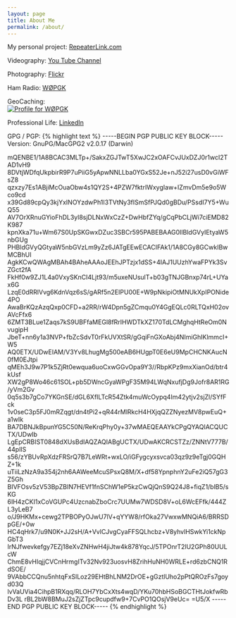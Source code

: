 ```yaml
---
layout: page
title: About Me
permalink: /about/
---
```


My personal project:
[RepeaterLink.com](http://www.repeaterlink.com)

Videography:
[You Tube Channel](https://www.youtube.com/user/pkringle/)

Photography:
[Flickr](https://www.flickr.com/photos/peterkringle)

Ham Radio:
[WØPGK](http://www.qrz.com/db/w0pgk)

GeoCaching:<BR>
<a href="http://www.geocaching.com/profile/?guid=8ac29c92-25fc-431a-b2ac-51fbe9d26ca9" target="_blank"><img src="http://img.geocaching.com/stats/img.aspx?txt=Let's+Go+Geocaching!&uid=8ac29c92-25fc-431a-b2ac-51fbe9d26ca9&bg=1" alt="Profile for WØPGK" /></a>

Professional Life:
[LinkedIn](https://www.linkedin.com/pub/peter-kringle/)


GPG / PGP:
{% highlight text %}
-----BEGIN PGP PUBLIC KEY BLOCK-----
Version: GnuPG/MacGPG2 v2.0.17 (Darwin)

mQENBE1/1A8BCAC3MLTp+/SakxZGJTwT5XwJC2xOAFCvJUxDZJ0r1wcI2TAD1vH9
8DVtjWDfqUkpbirR9P7uPiiG5yApwNNLLba0YGxS52Je+nJ52i27usD0vGiWFsZ8
qzxzy7Es1ABjiMcOuaObw4s1QY2S+4PZW7fktrIWxygIaw+IZmvDm5e9o5Wco9cd
x39Gd89cpQy3kjYxINOYzdwPh1I3TVtNy3fISmSfPJQd0gBDu/PSsdI7Y5+WuQ55
AV7OrXRnuGYioFhDL3yl8sjDLNxWxCzZ+DwHbfZYq/gCqPbCLjWi7ciEMD82K987
kpnXka71u+Wm67S0UpSKGwxDZuc3SBCr595PABEBAAG0IlBldGVyIEtyaW5nbGUg
PHBldGVyQGtyaW5nbGVzLm9yZz6JATgEEwECACIFAk1/1A8CGy8GCwkIBwMCBhUI
AgkKCwQWAgMBAh4BAheAAAoJEEhJPTzjx1dSS+4IAJ1UUzhYwaFPYk3SvZGct2fA
FkHf0w9ZJ1L4a0VxySKnCI4Ljt93/m5uxeNUsulT+b03gTNJGBnxp74rL+UYax6G
LzqE0dRRlVvg6KdnVqz6sS/gARf5n2EIPU00E+W9pNkipiOtMNUkXpIPONide4PO
AwaBrKQzAzqQxp0CFD+a2RR/rW4Dpn5gZCmqu0Y4GgEQLc0RLTQxH02ovAVcFfx6
6ZMT3BLue1Zaqs7kS9UBFfaMEGl8fRrIHWDTkXZ170TdLCMghqHtReOm0NvugipH
JbeT+nn6y1a3NVP+fbZcSdvT0rFkUVXtSR/gGqiFnGXoAbj4NImiGhIKlmmcI+W5
AQ0ETX/UDwEIAM/V3Yv8LhugMg500eAB6HUgpT0E6eU9MpCHCNKAucN0fM0EJtpi
qMEh3J9w7P1k5ZjRt0ewqua6uoCxwGGvOpa9Y3//RbpKPz9mxXianOd/btr4kUsf
XW2gP8Wo46c61SOL+pb5DWncGyaWPgF35M94LWqNxufjDg9Jofr8AR1RG/yVm2Gv
0q5s3b7gCo7YKGnSE/dGL6XfILTcR54Ztk4muWcOypq4Im42ytjv2sjZl/SYfFck
1v0seC3p5FJ0mRZqgt/dn4tPi2+qR44rMlRkcH4HXjqQZZNyezMV8pwEuQ+a1wIk
BA7DBNJkBpunYG5C50N/ReKrqPhy0y+37wMAEQEAAYkCPgQYAQIACQUCTX/UDwIb
LgEpCRBIST0848dXUsBdIAQZAQIABgUCTX/UDwAKCRCSTZz/ZNNtV777B/44plIS
s56/zYBUvRpXdzFRSrQ7B7LeWRt+wxLO/iGFygcyxsvca03qz9z9eTgj0GQHZ+1k
uTiiLzNzA9a354j2nh6AAWeeMcuSPsxQ8M/X+df58YpnphnY2uFe2iQ57gG3Z5Gh
BIVFOsv5zV53BpZBIN7HEVf1fnSChW1eP5kzCwQjQnS9Q24J8+fiqZ1/blB5/sKG
6IH4zCKI1xCoVGUPc4UzcnabZboCrc7UUMw7WDSD8V+oL6WcEFfk/444ZL3yLeB7
o/J9HKMx+cewg2TPBOPyOJwU7lV+qYYW8/rfOka27VwxwMNQiA6/BRRSDpGE/+0w
HC4qHrk7/u9N0K+JJ2sH/A+VvlCJvgCyaFFSQLhcbz+V8yhvlHSwkYi1ckNpGbT3
IrNJfwevkefgy7EZj18eXvZNHwH4jiJtw4k878YqcJ/5TPOnrT2lU2GPh80UULcW
ChmE8vHIqjjCVCnHrmgITv32Nv923uosvH8ZrihHuNH0WRLE+rd6zbCNQ1RdSOE/
9VAbbCCQnu5nhtqFxSlLoz29EHtBhLNM2DrOE+gGztlUho2pPtQROzFs7goyd03Q
lvVaUVia4CihpB1RXqq/RLOH7YbCxXts4wqD/YKu70hbHSoBGCTHtJokfwRbDv3L
rBL2bW8BMuJ2sZjZTpc9cupdfw9+7CvPO1QOsjV9eUc=
=U5/X
-----END PGP PUBLIC KEY BLOCK-----
{% endhighlight %}

